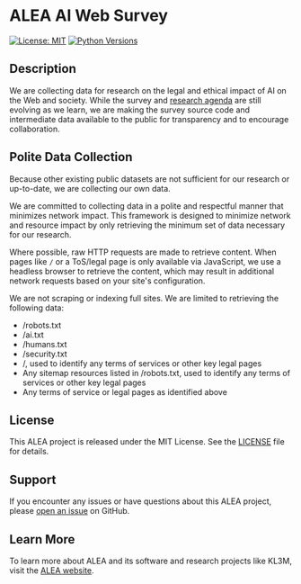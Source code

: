 # ALEA AI Web Survey

[![License: MIT](https://img.shields.io/badge/License-MIT-yellow.svg)](https://opensource.org/licenses/MIT)
[![Python Versions](https://img.shields.io/pypi/pyversions/alea-web-survey.svg)](https://pypi.org/project/alea-web-survey/)

## Description

We are collecting data for research on the legal and ethical impact of AI on the Web and society.  While the survey
and [research agenda](https://aleainstitute.ai) are still evolving as we learn, we are making the survey
source code and intermediate data available to the public for transparency and to encourage collaboration.


## Polite Data Collection

Because other existing public datasets are not sufficient for our research or up-to-date, we are collecting our own data.

We are committed to collecting data in a polite and respectful manner that minimizes network impact.  This framework
is designed to minimize network and resource impact by only retrieving the minimum set of data necessary for our research.

Where possible, raw HTTP requests are made to retrieve content.  When pages like `/` or a ToS/legal page is only
available via JavaScript, we use a headless browser to retrieve the content, which may result in additional network
requests based on your site's configuration.

We are not scraping or indexing full sites.  We are limited to retrieving the following data:

 * /robots.txt
 * /ai.txt
 * /humans.txt
 * /security.txt
 * /, used to identify any terms of services or other key legal pages
 * Any sitemap resources listed in /robots.txt, used to identify any terms of services or other key legal pages
 * Any terms of service or legal pages as identified above

## License

This ALEA project is released under the MIT License. See the [LICENSE](LICENSE) file for details.

## Support

If you encounter any issues or have questions about this ALEA project, please [open an issue](https://github.com/alea-institute/alea-web-survey/issues) on GitHub.

## Learn More

To learn more about ALEA and its software and research projects like KL3M, visit the [ALEA website](https://aleainstitute.ai/).
